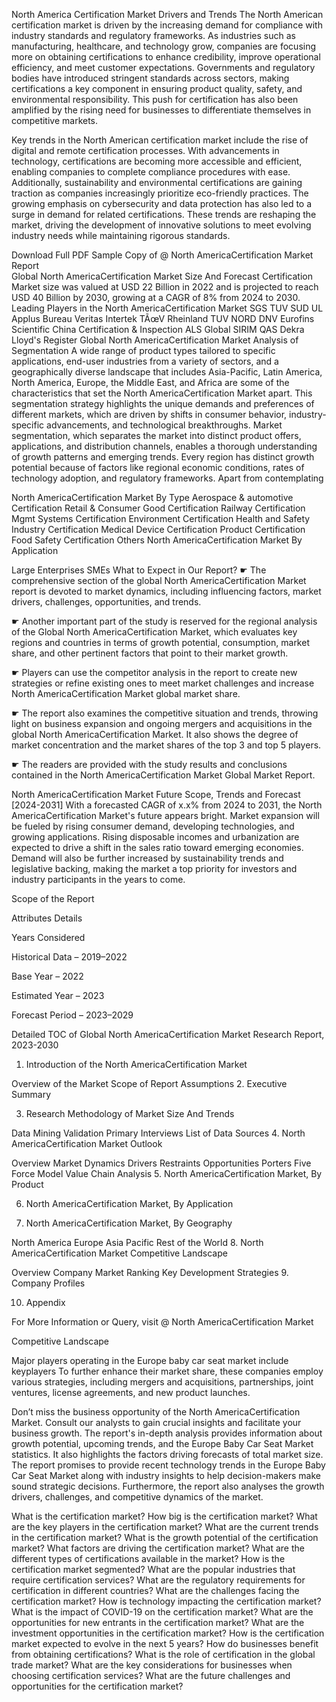 North America Certification Market Drivers and Trends
The North American certification market is driven by the increasing demand for compliance with industry standards and regulatory frameworks. As industries such as manufacturing, healthcare, and technology grow, companies are focusing more on obtaining certifications to enhance credibility, improve operational efficiency, and meet customer expectations. Governments and regulatory bodies have introduced stringent standards across sectors, making certifications a key component in ensuring product quality, safety, and environmental responsibility. This push for certification has also been amplified by the rising need for businesses to differentiate themselves in competitive markets.

Key trends in the North American certification market include the rise of digital and remote certification processes. With advancements in technology, certifications are becoming more accessible and efficient, enabling companies to complete compliance procedures with ease. Additionally, sustainability and environmental certifications are gaining traction as companies increasingly prioritize eco-friendly practices. The growing emphasis on cybersecurity and data protection has also led to a surge in demand for related certifications. These trends are reshaping the market, driving the development of innovative solutions to meet evolving industry needs while maintaining rigorous standards.

Download Full PDF Sample Copy of @ North AmericaCertification Market Report  
Global North AmericaCertification Market Size And Forecast
Certification Market size was valued at USD 22 Billion in 2022 and is projected to reach USD 40 Billion by 2030, growing at a CAGR of 8% from 2024 to 2030.
Leading Players in the North AmericaCertification Market
SGS
TUV SUD
UL
Applus
Bureau Veritas
Intertek
TÃœV Rheinland
TUV NORD
DNV
Eurofins Scientific
China Certification & Inspection
ALS Global
SIRIM QAS
Dekra
Lloyd's Register
Global North AmericaCertification Market Analysis of Segmentation
A wide range of product types tailored to specific applications, end-user industries from a variety of sectors, and a geographically diverse landscape that includes Asia-Pacific, Latin America, North America, Europe, the Middle East, and Africa are some of the characteristics that set the North AmericaCertification Market apart. This segmentation strategy highlights the unique demands and preferences of different markets, which are driven by shifts in consumer behavior, industry-specific advancements, and technological breakthroughs. Market segmentation, which separates the market into distinct product offers, applications, and distribution channels, enables a thorough understanding of growth patterns and emerging trends. Every region has distinct growth potential because of factors like regional economic conditions, rates of technology adoption, and regulatory frameworks. Apart from contemplating

North AmericaCertification Market By Type
Aerospace & automotive Certification
Retail & Consumer Good Certification
Railway Certification
Mgmt Systems Certification
Environment Certification
Health and Safety Industry Certification
Medical Device Certification
Product Certification
Food Safety Certification
Others
North AmericaCertification Market By Application

Large Enterprises
SMEs
What to Expect in Our Report?
☛ The comprehensive section of the global North AmericaCertification Market report is devoted to market dynamics, including influencing factors, market drivers, challenges, opportunities, and trends.

☛ Another important part of the study is reserved for the regional analysis of the Global North AmericaCertification Market, which evaluates key regions and countries in terms of growth potential, consumption, market share, and other pertinent factors that point to their market growth.

☛ Players can use the competitor analysis in the report to create new strategies or refine existing ones to meet market challenges and increase North AmericaCertification Market global market share.

☛ The report also examines the competitive situation and trends, throwing light on business expansion and ongoing mergers and acquisitions in the global North AmericaCertification Market. It also shows the degree of market concentration and the market shares of the top 3 and top 5 players.

☛ The readers are provided with the study results and conclusions contained in the North AmericaCertification Market Global Market Report.

North AmericaCertification Market Future Scope, Trends and Forecast [2024-2031]
With a forecasted CAGR of x.x% from 2024 to 2031, the North AmericaCertification Market's future appears bright. Market expansion will be fueled by rising consumer demand, developing technologies, and growing applications. Rising disposable incomes and urbanization are expected to drive a shift in the sales ratio toward emerging economies. Demand will also be further increased by sustainability trends and legislative backing, making the market a top priority for investors and industry participants in the years to come.

Scope of the Report

Attributes Details

Years Considered

Historical Data – 2019–2022

Base Year – 2022

Estimated Year – 2023

Forecast Period – 2023–2029

Detailed TOC of Global North AmericaCertification Market Research Report, 2023-2030
1. Introduction of the North AmericaCertification Market

Overview of the Market
Scope of Report
Assumptions
2. Executive Summary

3. Research Methodology of Market Size And Trends

Data Mining
Validation
Primary Interviews
List of Data Sources
4. North AmericaCertification Market Outlook

Overview
Market Dynamics
Drivers
Restraints
Opportunities
Porters Five Force Model
Value Chain Analysis
5. North AmericaCertification Market, By Product

6. North AmericaCertification Market, By Application

7. North AmericaCertification Market, By Geography

North America
Europe
Asia Pacific
Rest of the World
8. North AmericaCertification Market Competitive Landscape

Overview
Company Market Ranking
Key Development Strategies
9. Company Profiles

10. Appendix

For More Information or Query, visit @ North AmericaCertification Market

Competitive Landscape

Major players operating in the Europe baby car seat market include keyplayers To further enhance their market share, these companies employ various strategies, including mergers and acquisitions, partnerships, joint ventures, license agreements, and new product launches.

Don’t miss the business opportunity of the North AmericaCertification Market. Consult our analysts to gain crucial insights and facilitate your business growth.
The report's in-depth analysis provides information about growth potential, upcoming trends, and the Europe Baby Car Seat Market statistics. It also highlights the factors driving forecasts of total market size. The report promises to provide recent technology trends in the Europe Baby Car Seat Market along with industry insights to help decision-makers make sound strategic decisions. Furthermore, the report also analyses the growth drivers, challenges, and competitive dynamics of the market.

What is the certification market?
How big is the certification market?
What are the key players in the certification market?
What are the current trends in the certification market?
What is the growth potential of the certification market?
What factors are driving the certification market?
What are the different types of certifications available in the market?
How is the certification market segmented?
What are the popular industries that require certification services?
What are the regulatory requirements for certification in different countries?
What are the challenges facing the certification market?
How is technology impacting the certification market?
What is the impact of COVID-19 on the certification market?
What are the opportunities for new entrants in the certification market?
What are the investment opportunities in the certification market?
How is the certification market expected to evolve in the next 5 years?
How do businesses benefit from obtaining certifications?
What is the role of certification in the global trade market?
What are the key considerations for businesses when choosing certification services?
What are the future challenges and opportunities for the certification market?
